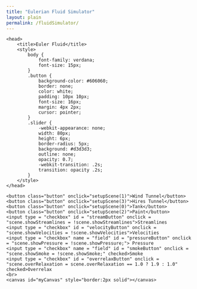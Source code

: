 ```yaml
---
title: "Eulerian Fluid Simulator"
layout: plain
permalink: /fluidSimulator/
---
```


<!--
Copyright 2022 Matthias Müller - Ten Minute Physics, 
www.youtube.com/c/TenMinutePhysics
www.matthiasMueller.info/tenMinutePhysics

MIT License

Permission is hereby granted, free of charge, to any person obtaining a copy of this software and associated documentation files (the "Software"), to deal in the Software without restriction, including without limitation the rights to use, copy, modify, merge, publish, distribute, sublicense, and/or sell copies of the Software, and to permit persons to whom the Software is furnished to do so, subject to the following conditions:

The above copyright notice and this permission notice shall be included in all copies or substantial portions of the Software.

THE SOFTWARE IS PROVIDED "AS IS", WITHOUT WARRANTY OF ANY KIND, EXPRESS OR IMPLIED, INCLUDING BUT NOT LIMITED TO THE WARRANTIES OF MERCHANTABILITY, FITNESS FOR A PARTICULAR PURPOSE AND NONINFRINGEMENT. IN NO EVENT SHALL THE AUTHORS OR COPYRIGHT HOLDERS BE LIABLE FOR ANY CLAIM, DAMAGES OR OTHER LIABILITY, WHETHER IN AN ACTION OF CONTRACT, TORT OR OTHERWISE, ARISING FROM, OUT OF OR IN CONNECTION WITH THE SOFTWARE OR THE USE OR OTHER DEALINGS IN THE SOFTWARE.
-->

<!DOCTYPE html>
<html>
	<meta name="viewport" content="width=device-width, initial-scale=1.0">

	<head>
		<title>Euler Fluid</title>
		<style>
			body {
				font-family: verdana; 
				font-size: 15px;
			}			
			.button {
				background-color: #606060;
				border: none;
				color: white;
				padding: 10px 10px;
				font-size: 16px;
				margin: 4px 2px;
				cursor: pointer;
			}
			.slider {
				-webkit-appearance: none;
				width: 80px;
				height: 6px;
				border-radius: 5px;
				background: #d3d3d3;
				outline: none;
				opacity: 0.7;
				-webkit-transition: .2s;
				transition: opacity .2s;
			}
		</style>
	</head>
	
<body>

	<button class="button" onclick="setupScene(1)">Wind Tunnel</button>
	<button class="button" onclick="setupScene(3)">Hires Tunnel</button>
	<button class="button" onclick="setupScene(0)">Tank</button>
	<button class="button" onclick="setupScene(2)">Paint</button>
	<input type = "checkbox" id = "streamButton" onclick = "scene.showStreamlines = !scene.showStreamlines">Streamlines
	<input type = "checkbox" id = "velocityButton" onclick = "scene.showVelocities = !scene.showVelocities">Velocities
	<input type = "checkbox" name = "field" id = "pressureButton" onclick = "scene.showPressure = !scene.showPressure;"> Pressure
	<input type = "checkbox" name = "field" id = "smokeButton" onclick = "scene.showSmoke = !scene.showSmoke;" checked>Smoke
	<input type = "checkbox" id = "overrelaxButton" onclick = "scene.overRelaxation = scene.overRelaxation == 1.0 ? 1.9 : 1.0" checked>Overrelax
	<br>
	<canvas id="myCanvas" style="border:2px solid"></canvas>
	
<script>

	var canvas = document.getElementById("myCanvas");
	var c = canvas.getContext("2d");	
	canvas.width = window.innerWidth - 20;
	canvas.height = window.innerHeight - 100;

	canvas.focus();

	var simHeight = 1.1;	
	var cScale = canvas.height / simHeight;
	var simWidth = canvas.width / cScale;

	var U_FIELD = 0;
	var V_FIELD = 1;
	var S_FIELD = 2;

	var cnt = 0;

	function cX(x) {
		return x * cScale;
	}

	function cY(y) {
		return canvas.height - y * cScale;
	}

	// ----------------- start of simulator ------------------------------

	class Fluid {
		constructor(density, numX, numY, h) {
			this.density = density;
			this.numX = numX + 2; 
			this.numY = numY + 2;
			this.numCells = this.numX * this.numY;
			this.h = h;
			this.u = new Float32Array(this.numCells);
			this.v = new Float32Array(this.numCells);
			this.newU = new Float32Array(this.numCells);
			this.newV = new Float32Array(this.numCells);
			this.p = new Float32Array(this.numCells);
			this.s = new Float32Array(this.numCells);
			this.m = new Float32Array(this.numCells);
			this.newM = new Float32Array(this.numCells);
			this.m.fill(1.0)
			var num = numX * numY;
		}

		integrate(dt, gravity) {
			var n = this.numY;
			for (var i = 1; i < this.numX; i++) {
				for (var j = 1; j < this.numY-1; j++) {
					if (this.s[i*n + j] != 0.0 && this.s[i*n + j-1] != 0.0)
						this.v[i*n + j] += gravity * dt;
				}	 
			}
		}

		solveIncompressibility(numIters, dt) {

			var n = this.numY;
			var cp = this.density * this.h / dt;

			for (var iter = 0; iter < numIters; iter++) {

				for (var i = 1; i < this.numX-1; i++) {
					for (var j = 1; j < this.numY-1; j++) {

						if (this.s[i*n + j] == 0.0)
							continue;

						var s = this.s[i*n + j];
						var sx0 = this.s[(i-1)*n + j];
						var sx1 = this.s[(i+1)*n + j];
						var sy0 = this.s[i*n + j-1];
						var sy1 = this.s[i*n + j+1];
						var s = sx0 + sx1 + sy0 + sy1;
						if (s == 0.0)
							continue;

						var div = this.u[(i+1)*n + j] - this.u[i*n + j] + 
							this.v[i*n + j+1] - this.v[i*n + j];

						var p = -div / s;
						p *= scene.overRelaxation;
						this.p[i*n + j] += cp * p;

						this.u[i*n + j] -= sx0 * p;
						this.u[(i+1)*n + j] += sx1 * p;
						this.v[i*n + j] -= sy0 * p;
						this.v[i*n + j+1] += sy1 * p;
					}
				}
			}
		}

		extrapolate() {
			var n = this.numY;
			for (var i = 0; i < this.numX; i++) {
				this.u[i*n + 0] = this.u[i*n + 1];
				this.u[i*n + this.numY-1] = this.u[i*n + this.numY-2]; 
			}
			for (var j = 0; j < this.numY; j++) {
				this.v[0*n + j] = this.v[1*n + j];
				this.v[(this.numX-1)*n + j] = this.v[(this.numX-2)*n + j] 
			}
		}

		sampleField(x, y, field) {
			var n = this.numY;
			var h = this.h;
			var h1 = 1.0 / h;
			var h2 = 0.5 * h;

			x = Math.max(Math.min(x, this.numX * h), h);
			y = Math.max(Math.min(y, this.numY * h), h);

			var dx = 0.0;
			var dy = 0.0;

			var f;

			switch (field) {
				case U_FIELD: f = this.u; dy = h2; break;
				case V_FIELD: f = this.v; dx = h2; break;
				case S_FIELD: f = this.m; dx = h2; dy = h2; break

			}

			var x0 = Math.min(Math.floor((x-dx)*h1), this.numX-1);
			var tx = ((x-dx) - x0*h) * h1;
			var x1 = Math.min(x0 + 1, this.numX-1);
			
			var y0 = Math.min(Math.floor((y-dy)*h1), this.numY-1);
			var ty = ((y-dy) - y0*h) * h1;
			var y1 = Math.min(y0 + 1, this.numY-1);

			var sx = 1.0 - tx;
			var sy = 1.0 - ty;

			var val = sx*sy * f[x0*n + y0] +
				tx*sy * f[x1*n + y0] +
				tx*ty * f[x1*n + y1] +
				sx*ty * f[x0*n + y1];
			
			return val;
		}

		avgU(i, j) {
			var n = this.numY;
			var u = (this.u[i*n + j-1] + this.u[i*n + j] +
				this.u[(i+1)*n + j-1] + this.u[(i+1)*n + j]) * 0.25;
			return u;
				
		}

		avgV(i, j) {
			var n = this.numY;
			var v = (this.v[(i-1)*n + j] + this.v[i*n + j] +
				this.v[(i-1)*n + j+1] + this.v[i*n + j+1]) * 0.25;
			return v;
		}

		advectVel(dt) {

			this.newU.set(this.u);
			this.newV.set(this.v);

			var n = this.numY;
			var h = this.h;
			var h2 = 0.5 * h;

			for (var i = 1; i < this.numX; i++) {
				for (var j = 1; j < this.numY; j++) {

					cnt++;

					// u component
					if (this.s[i*n + j] != 0.0 && this.s[(i-1)*n + j] != 0.0 && j < this.numY - 1) {
						var x = i*h;
						var y = j*h + h2;
						var u = this.u[i*n + j];
						var v = this.avgV(i, j);
//						var v = this.sampleField(x,y, V_FIELD);
						x = x - dt*u;
						y = y - dt*v;
						u = this.sampleField(x,y, U_FIELD);
						this.newU[i*n + j] = u;
					}
					// v component
					if (this.s[i*n + j] != 0.0 && this.s[i*n + j-1] != 0.0 && i < this.numX - 1) {
						var x = i*h + h2;
						var y = j*h;
						var u = this.avgU(i, j);
//						var u = this.sampleField(x,y, U_FIELD);
						var v = this.v[i*n + j];
						x = x - dt*u;
						y = y - dt*v;
						v = this.sampleField(x,y, V_FIELD);
						this.newV[i*n + j] = v;
					}
				}	 
			}

			this.u.set(this.newU);
			this.v.set(this.newV);
		}

		advectSmoke(dt) {

			this.newM.set(this.m);

			var n = this.numY;
			var h = this.h;
			var h2 = 0.5 * h;

			for (var i = 1; i < this.numX-1; i++) {
				for (var j = 1; j < this.numY-1; j++) {

					if (this.s[i*n + j] != 0.0) {
						var u = (this.u[i*n + j] + this.u[(i+1)*n + j]) * 0.5;
						var v = (this.v[i*n + j] + this.v[i*n + j+1]) * 0.5;
						var x = i*h + h2 - dt*u;
						var y = j*h + h2 - dt*v;

						this.newM[i*n + j] = this.sampleField(x,y, S_FIELD);
 					}
				}	 
			}
			this.m.set(this.newM);
		}

		// ----------------- end of simulator ------------------------------


		simulate(dt, gravity, numIters) {

			this.integrate(dt, gravity);

			this.p.fill(0.0);
			this.solveIncompressibility(numIters, dt);

			this.extrapolate();
			this.advectVel(dt);
			this.advectSmoke(dt);
		}
	}

	var scene = 
	{
		gravity : -9.81,
		dt : 1.0 / 120.0,
		numIters : 100,
		frameNr : 0,
		overRelaxation : 1.9,
		obstacleX : 0.0,
		obstacleY : 0.0,
		obstacleRadius: 0.15,
		paused: false,
		sceneNr: 0,
		showObstacle: false,
		showStreamlines: false,
		showVelocities: false,	
		showPressure: false,
		showSmoke: true,
		fluid: null
	};

	function setupScene(sceneNr = 0) 
	{
		scene.sceneNr = sceneNr;
		scene.obstacleRadius = 0.15;
		scene.overRelaxation = 1.9;

		scene.dt = 1.0 / 60.0;
		scene.numIters = 40;

		var res = 100;
		
		if (sceneNr == 0)
			res = 50;
		else if (sceneNr == 3)
			res = 200;

		var domainHeight = 1.0;
		var domainWidth = domainHeight / simHeight * simWidth;
		var h = domainHeight / res;

		var numX = Math.floor(domainWidth / h);
		var numY = Math.floor(domainHeight / h);

		var density = 1000.0;

		f = scene.fluid = new Fluid(density, numX, numY, h);

		var n = f.numY;

		if (sceneNr == 0) {   		// tank

			for (var i = 0; i < f.numX; i++) {
				for (var j = 0; j < f.numY; j++) {
					var s = 1.0;	// fluid
					if (i == 0 || i == f.numX-1 || j == 0)
						s = 0.0;	// solid
					f.s[i*n + j] = s
				}
			}
			scene.gravity = -9.81;
			scene.showPressure = true;
			scene.showSmoke = false;
			scene.showStreamlines = false;
			scene.showVelocities = false;
		}
		else if (sceneNr == 1 || sceneNr == 3) { // vortex shedding

			var inVel = 2.0;
			for (var i = 0; i < f.numX; i++) {
				for (var j = 0; j < f.numY; j++) {
					var s = 1.0;	// fluid
					if (i == 0 || j == 0 || j == f.numY-1)
						s = 0.0;	// solid
					f.s[i*n + j] = s

					if (i == 1) {
						f.u[i*n + j] = inVel;
					}
				}
			}

			var pipeH = 0.1 * f.numY;
			var minJ = Math.floor(0.5 * f.numY - 0.5*pipeH);
			var maxJ = Math.floor(0.5 * f.numY + 0.5*pipeH);

			for (var j = minJ; j < maxJ; j++)
				f.m[j] = 0.0;

			setObstacle(0.4, 0.5, true)

			scene.gravity = 0.0;
			scene.showPressure = false;
			scene.showSmoke = true;
			scene.showStreamlines = false;
			scene.showVelocities = false;

			if (sceneNr == 3) {
				scene.dt = 1.0 / 120.0;
				scene.numIters = 100;
				scene.showPressure = true;
			}

		}
		else if (sceneNr == 2) { // paint

			scene.gravity = 0.0;
			scene.overRelaxation = 1.0;
			scene.showPressure = false;
			scene.showSmoke = true;
			scene.showStreamlines = false;
			scene.showVelocities = false;
			scene.obstacleRadius = 0.1;
		}

		document.getElementById("streamButton").checked = scene.showStreamlines;
		document.getElementById("velocityButton").checked = scene.showVelocities;
		document.getElementById("pressureButton").checked = scene.showPressure;
		document.getElementById("smokeButton").checked = scene.showSmoke;
		document.getElementById("overrelaxButton").checked = scene.overRelaxation > 1.0;
		
	}


	// draw -------------------------------------------------------

	function setColor(r,g,b) {
		c.fillStyle = `rgb(
			${Math.floor(255*r)},
			${Math.floor(255*g)},
			${Math.floor(255*b)})`
		c.strokeStyle = `rgb(
			${Math.floor(255*r)},
			${Math.floor(255*g)},
			${Math.floor(255*b)})`
	}

	function getSciColor(val, minVal, maxVal) {
		val = Math.min(Math.max(val, minVal), maxVal- 0.0001);
		var d = maxVal - minVal;
		val = d == 0.0 ? 0.5 : (val - minVal) / d;
		var m = 0.25;
		var num = Math.floor(val / m);
		var s = (val - num * m) / m;
		var r, g, b;

		switch (num) {
			case 0 : r = 0.0; g = s; b = 1.0; break;
			case 1 : r = 0.0; g = 1.0; b = 1.0-s; break;
			case 2 : r = s; g = 1.0; b = 0.0; break;
			case 3 : r = 1.0; g = 1.0 - s; b = 0.0; break;
		}

		return[255*r,255*g,255*b, 255]
	}

	function draw() 
	{
		c.clearRect(0, 0, canvas.width, canvas.height);

		c.fillStyle = "#FF0000";
		f = scene.fluid;
		n = f.numY;

		var cellScale = 1.1;

		var h = f.h;

		minP = f.p[0];
		maxP = f.p[0];

		for (var i = 0; i < f.numCells; i++) {
			minP = Math.min(minP, f.p[i]);
			maxP = Math.max(maxP, f.p[i]);
		}

		id = c.getImageData(0,0, canvas.width, canvas.height)

		var color = [255, 255, 255, 255]

		for (var i = 0; i < f.numX; i++) {
			for (var j = 0; j < f.numY; j++) {

				if (scene.showPressure) {
					var p = f.p[i*n + j];
					var s = f.m[i*n + j];
					color = getSciColor(p, minP, maxP);
					if (scene.showSmoke) {
						color[0] = Math.max(0.0, color[0] - 255*s);
						color[1] = Math.max(0.0, color[1] - 255*s);
						color[2] = Math.max(0.0, color[2] - 255*s);
					}
				}
				else if (scene.showSmoke) {
					var s = f.m[i*n + j];
					color[0] = 255*s;
					color[1] = 255*s;
					color[2] = 255*s;
					if (scene.sceneNr == 2)
						color = getSciColor(s, 0.0, 1.0);
				}
				else if (f.s[i*n + j] == 0.0) {
					color[0] = 0;
					color[1] = 0;
					color[2] = 0;
				}

				var x = Math.floor(cX(i * h));
				var y = Math.floor(cY((j+1) * h));
				var cx = Math.floor(cScale * cellScale * h) + 1;
				var cy = Math.floor(cScale * cellScale * h) + 1;

				r = color[0];
				g = color[1];
				b = color[2];

				for (var yi = y; yi < y + cy; yi++) {
					var p = 4 * (yi * canvas.width + x)

					for (var xi = 0; xi < cx; xi++) {
						id.data[p++] = r;
						id.data[p++] = g;
						id.data[p++] = b;
						id.data[p++] = 255;
					}
				}
			}
		}

		c.putImageData(id, 0, 0);

		if (scene.showVelocities) {

			c.strokeStyle = "#000000";	
			scale = 0.02;	

			for (var i = 0; i < f.numX; i++) {
				for (var j = 0; j < f.numY; j++) {

					var u = f.u[i*n + j];
					var v = f.v[i*n + j];

					c.beginPath();

					x0 = cX(i * h);
					x1 = cX(i * h + u * scale);
					y = cY((j + 0.5) * h );

					c.moveTo(x0, y);
					c.lineTo(x1, y);
					c.stroke();

					x = cX((i + 0.5) * h);
					y0 = cY(j * h );
					y1 = cY(j * h + v * scale)

					c.beginPath();
					c.moveTo(x, y0);
					c.lineTo(x, y1);
					c.stroke();

				}
			}
		}

		if (scene.showStreamlines) {

			var segLen = f.h * 0.2;
			var numSegs = 15;

			c.strokeStyle = "#000000";

			for (var i = 1; i < f.numX - 1; i += 5) {
				for (var j = 1; j < f.numY - 1; j += 5) {

					var x = (i + 0.5) * f.h;
					var y = (j + 0.5) * f.h;

					c.beginPath();
					c.moveTo(cX(x), cY(y));

					for (var n = 0; n < numSegs; n++) {
						var u = f.sampleField(x, y, U_FIELD);
						var v = f.sampleField(x, y, V_FIELD);
						l = Math.sqrt(u*u + v*v);
						// x += u/l * segLen;
						// y += v/l * segLen;
						x += u * 0.01;
						y += v * 0.01;
						if (x > f.numX * f.h)
							break;

						c.lineTo(cX(x), cY(y));
					}
					c.stroke();
				}
			}
		}

		if (scene.showObstacle) {

			c.strokeW
			r = scene.obstacleRadius + f.h;
			if (scene.showPressure)
				c.fillStyle = "#000000";
			else
				c.fillStyle = "#DDDDDD";
			c.beginPath();	
			c.arc(
				cX(scene.obstacleX), cY(scene.obstacleY), cScale * r, 0.0, 2.0 * Math.PI); 
			c.closePath();
			c.fill();

			c.lineWidth = 3.0;
			c.strokeStyle = "#000000";
			c.beginPath();	
			c.arc(
				cX(scene.obstacleX), cY(scene.obstacleY), cScale * r, 0.0, 2.0 * Math.PI); 
			c.closePath();
			c.stroke();
			c.lineWidth = 1.0;
		}

		if (scene.showPressure) {
			var s = "pressure: " + minP.toFixed(0) + " - " + maxP.toFixed(0) + " N/m";
			c.fillStyle ="#000000";
			c.font = "16px Arial";
			c.fillText(s, 10, 35);
		}
	}

	function setObstacle(x, y, reset) {

		var vx = 0.0;
		var vy = 0.0;

		if (!reset) {
			vx = (x - scene.obstacleX) / scene.dt;
			vy = (y - scene.obstacleY) / scene.dt;
		}

		scene.obstacleX = x;
		scene.obstacleY = y;
		var r = scene.obstacleRadius;
		var f = scene.fluid;
		var n = f.numY;
		var cd = Math.sqrt(2) * f.h;

		for (var i = 1; i < f.numX-2; i++) {
			for (var j = 1; j < f.numY-2; j++) {

				f.s[i*n + j] = 1.0;

				dx = (i + 0.5) * f.h - x;
				dy = (j + 0.5) * f.h - y;

				if (dx * dx + dy * dy < r * r) {
					f.s[i*n + j] = 0.0;
					if (scene.sceneNr == 2) 
						f.m[i*n + j] = 0.5 + 0.5 * Math.sin(0.1 * scene.frameNr)
					else 
						f.m[i*n + j] = 1.0;
					f.u[i*n + j] = vx;
					f.u[(i+1)*n + j] = vx;
					f.v[i*n + j] = vy;
					f.v[i*n + j+1] = vy;
				}
			}
		}
		
		scene.showObstacle = true;
	}

	// interaction -------------------------------------------------------

	var mouseDown = false;

	function startDrag(x, y) {
		let bounds = canvas.getBoundingClientRect();

		let mx = x - bounds.left - canvas.clientLeft;
		let my = y - bounds.top - canvas.clientTop;
		mouseDown = true;

		x = mx / cScale;
		y = (canvas.height - my) / cScale;

		setObstacle(x,y, true);
	}

	function drag(x, y) {
		if (mouseDown) {
			let bounds = canvas.getBoundingClientRect();
			let mx = x - bounds.left - canvas.clientLeft;
			let my = y - bounds.top - canvas.clientTop;
			x = mx / cScale;
			y = (canvas.height - my) / cScale;
			setObstacle(x,y, false);
		}
	}

	function endDrag() {
		mouseDown = false;
	}

	canvas.addEventListener('mousedown', event => {
		startDrag(event.x, event.y);
	});

	canvas.addEventListener('mouseup', event => {
		endDrag();
	});

	canvas.addEventListener('mousemove', event => {
		drag(event.x, event.y);
	});

	canvas.addEventListener('touchstart', event => {
		startDrag(event.touches[0].clientX, event.touches[0].clientY)
	});

	canvas.addEventListener('touchend', event => {
		endDrag()
	});

	canvas.addEventListener('touchmove', event => {
		event.preventDefault();
		event.stopImmediatePropagation();
		drag(event.touches[0].clientX, event.touches[0].clientY)
	}, { passive: false});


	document.addEventListener('keydown', event => {
		switch(event.key) {
			case 'p': scene.paused = !scene.paused; break;
			case 'm': scene.paused = false; simulate(); scene.paused = true; break;
		}
	});

	function toggleStart()
	{
		var button = document.getElementById('startButton');
		if (scene.paused)
			button.innerHTML = "Stop";
		else
			button.innerHTML = "Start";
		scene.paused = !scene.paused;
	}

	// main -------------------------------------------------------

	function simulate() 
	{
		if (!scene.paused)
			scene.fluid.simulate(scene.dt, scene.gravity, scene.numIters)
			scene.frameNr++;
	}

	function update() {
		simulate();
		draw();
		requestAnimationFrame(update);
	}
	
	setupScene(1);
	update();
	
</script> 
</body>
</html>